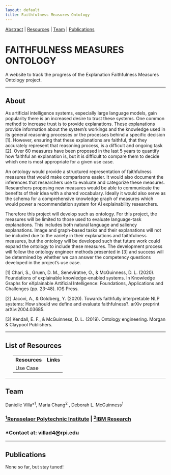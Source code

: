 ```yaml
---
layout: default
title: Faithfulness Measures Ontology
---
```


[Abstract](#abstract) | [Resources](#resources) | [Team](#contributors) | [Publications](#publications)

<h1 class="page-title" style="text-transform:uppercase;" id="header">Faithfulness Measures Ontology</h1>

<p class="message">A website to track the progress of the Explanation Faithfulness Measures Ontology project.</p>

<hr>
<article class="mb-5" id="abstract">
<content>
<h2>About</h2>
    <p>As artificial intelligence systems, especially large language models, gain popularity there is an increased desire to trust these systems. One common method to increase trust is to provide explanations. These explanations provide information about the system’s workings and the knowledge used in its general reasoning processes or the processes behind a specific decision [1]. However, ensuring that these explanations are faithful, that they accurately represent that reasoning process, is a difficult and ongoing task [2]. Over 60 measures have been proposed in the last 5 years to quantify how faithful an explanation is, but it is difficult to compare them to decide which one is most appropriate for a given use case. </p>
    <p>An ontology would provide a structured representation of faithfulness measures that would make comparisons easier. It would also document the inferences that researchers use to evaluate and categorize these measures. Researchers proposing new measures would be able to communicate the benefits of their idea with a shared vocabulary. Ideally it would also serve as the schema for a comprehensive knowledge graph of measures which would power a recommendation system for AI explainability researchers.</p>
    <p>Therefore this project will develop such as ontology. For this project, the measures will be limited to those used to evaluate language-task explanations. This includes both natural language and saliency explanations. Image and graph-based tasks and their explanations will not be included due to the variety in their explanations and faithfulness measures, but the ontology will be developed such that future work could expand the ontology to include these measures. The development process will follow the ontology engineer methods presented in [3] and success will be determined by whether we can answer the competency questions developed in the project’s use case.</p>
    <p>[1] Chari, S., Gruen, D. M., Seneviratne, O., & McGuinness, D. L. (2020). Foundations of explainable knowledge-enabled systems. In Knowledge Graphs for eXplainable Artificial Intelligence: Foundations, Applications and Challenges (pp. 23-48). IOS Press.</p>
    <p>[2] Jacovi, A., & Goldberg, Y. (2020). Towards faithfully interpretable NLP systems: How should we define and evaluate faithfulness?. arXiv preprint arXiv:2004.03685.</p>
    <p>[3] Kendall, E. F., & McGuinness, D. L. (2019). Ontology engineering. Morgan & Claypool Publishers.</p>
    </content> 

<hr/>
<article class="mb-5" id="resources">
<content>
<h2>List of Resources</h2>
<ul>
<table style="width:100%">
    <tr>
        <th>Resources</th>
        <th>Links</th> 
    </tr>  
    <tr>
        <td>Use Case</td>
        <td><!-- TODO ---></td> 
    </tr>
</table>
</ul>
</content>

<hr/>
<article class="mb-5" id="contributors">
<content>
<h2>Team</h2>
Danielle Villa*<sup>1</sup>, Maria Chang<sup>2</sup> , Deborah L. McGuinness<sup>1</sup>
<h3><a href="https://www.rpi.edu/"> <sup>1</sup>Rensselaer Polytechnic Institute</a> | <a href="https://research.ibm.com/science"> <sup>2</sup>IBM Research</a></h3>
<h3>*Contact at: villad4@rpi.edu </h3>
</content>

<hr/>
<article class="mb-5" id="publications">
<content>
<h2>Publications</h2>
None so far, but stay tuned!
</content>